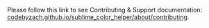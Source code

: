 Please follow this link to see Contributing &amp; Support documentation: [codebyzach.github.io/sublime_color_helper/about/contributing](https://codebyzach.github.io/sublime_color_helper/about/contributing/).
